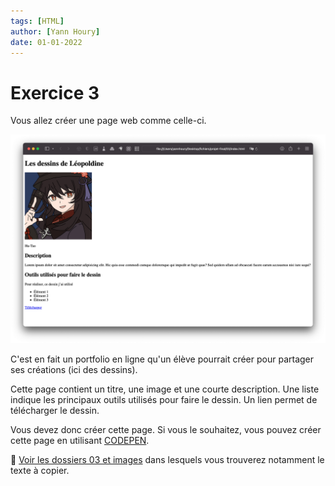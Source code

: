 ```yaml
---
tags: [HTML]
author: [Yann Houry]
date: 01-01-2022
---
```


# Exercice 3
Vous allez créer une page web comme celle-ci.

![](https://github.com/YannHY/html-css-js/blob/main/Exercices/Images/dessins-leopoldine-3.png)

C'est en fait un portfolio en ligne qu'un élève pourrait créer pour partager ses créations (ici des dessins).

Cette page contient un titre, une image et une courte description. Une liste indique les principaux outils utilisés pour faire le dessin. Un lien permet de télécharger le dessin.

Vous devez donc créer cette page. Si vous le souhaitez, vous pouvez créer cette page en utilisant [CODEPEN](https://codepen.io). 

📁 [Voir les dossiers 03 et images](https://app.box.com/s/wzc7zdwnhmrypn66z5pct2e7uc57aijk) dans lesquels vous trouverez notamment le texte à copier.
